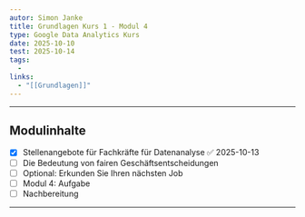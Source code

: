 ```yaml
---
autor: Simon Janke
title: Grundlagen Kurs 1 - Modul 4
type: Google Data Analytics Kurs
date: 2025-10-10
test: 2025-10-14
tags:
  -
links:
  - "[[Grundlagen]]"
---
```

---

## Modulinhalte

- [x] Stellenangebote für Fachkräfte für Datenanalyse ✅ 2025-10-13
- [ ] Die Bedeutung von fairen Geschäftsentscheidungen
- [ ] Optional: Erkunden Sie Ihren nächsten Job
- [ ] Modul 4: Aufgabe
- [ ] Nachbereitung

---

